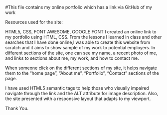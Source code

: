 #This file contains my online portfolio which has a link via GitHub of my work


Resources used for the site:

HTML5, CSS, FONT AWESOME, GOOGLE FONT
I created an online link to my portfolio using HTML, CSS. From the lessons I learned in class and other searches that I have done online,I was able to create this website  from scratch and it aims to show sample of my work to potential employers.
In different sections of the site, one can see my name, a recent photo of me, and links to sections about me, my work, and how to contact me.

When someone click on the different sections of my site, it helps navigate them to the “home page”,
 “About me”, “Portfolio”,  “Contact” sections of the page.

 I have used HTML5 semantic tags to help those who visually impaired navigate through the link and the ALT attribute for image description. Also, the site presented with a responsive layout that adapts to my viewport.

Thank You.


